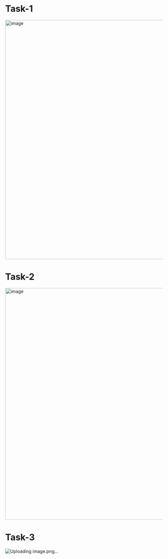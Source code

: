 # Task-1
<img width="1785" height="762" alt="image" src="https://github.com/user-attachments/assets/37940431-bfb2-40a3-8e14-0f9bed31e6e1" />

# Task-2
<img width="1766" height="738" alt="image" src="https://github.com/user-attachments/assets/549d4ec8-fd7f-42e2-b801-a662773d5f97" />

# Task-3
![Uploading image.png…]()


